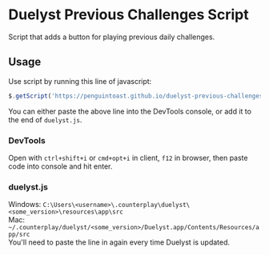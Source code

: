 # Duelyst Previous Challenges Script
Script that adds a button for playing previous daily challenges.

## Usage
Use script by running this line of javascript:
```javascript
$.getScript('https://penguintoast.github.io/duelyst-previous-challenges/dist/duelyst-previous-challenges.js')
```
You can either paste the above line into the DevTools console, or add it to the end of `duelyst.js`.

### DevTools
Open with `ctrl+shift+i` or `cmd+opt+i` in client, `f12` in browser, then paste code into console and hit enter.

### duelyst.js
Windows: `C:\Users\<username>\.counterplay\duelyst\<some_version>\resources\app\src`  
Mac: `~/.counterplay/duelyst/<some_version>/Duelyst.app/Contents/Resources/app/src`  
You'll need to paste the line in again every time Duelyst is updated.
